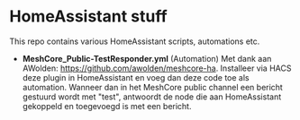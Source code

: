 # HomeAssistant stuff

This repo contains various HomeAssistant scripts, automations etc.

- **MeshCore_Public-TestResponder.yml** (Automation)
  Met dank aan AWolden: https://github.com/awolden/meshcore-ha. Installeer via HACS deze plugin in HomeAssistant en voeg dan deze code toe als automation. Wanneer dan in het MeshCore public channel een bericht gestuurd wordt met "test", antwoordt de node die aan HomeAssistant gekoppeld en toegevoegd is met een bericht.
